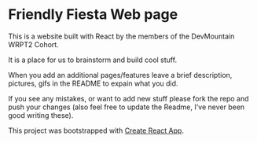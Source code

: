 # Friendly Fiesta Web page

  This is a website built with React by the members of the DevMountain WRPT2 Cohort.

It is a place for us to brainstorm and build cool stuff.

When you add an additional pages/features leave a brief description, pictures, gifs in the README to expain what you did.

If you see any mistakes, or want to add new stuff please fork the repo and push your changes (also feel free to update the Readme, I've never been good writing these).

This project was bootstrapped with [Create React App](https://github.com/facebook/create-react-app).

